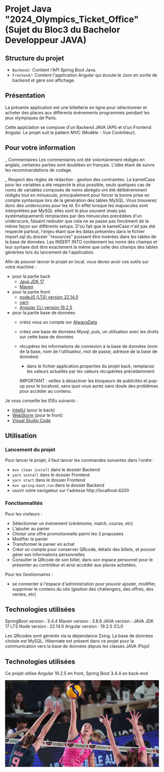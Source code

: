 
# Projet Java "2024_Olympics_Ticket_Office" (Sujet du Bloc3 du Bachelor Developpeur JAVA)

## Structure du projet
- `Backend/`: Contient l'API Spring Boot Java.
- `Frontend/`: Contient l'application Angular qui écoute le Json en sortie de backend et gère son affichage.

## Présentation

La présente application est une billetterie en ligne pour sélectionner et acheter des places aux différents évènements programmés pendant les jeux olympiques de Paris. 

Cette applciation se compose d'un Backend JAVA (API) et d'un Frontend Angular. Le projet suit le pattern MVC (Modèle - Vue Contrôleur). 

## Pour votre information

_ Commentaires
    Les commentaires ont été volontairement rédigés en anglais, certaines parties sont doublées en français. L'idée étant de suivre les recommandations de codage.

_ Respect des règles de rédaction : gestion des contraintes.
Le kamelCase pour les variables a été respecté le plus possible, seuls quelques cas de noms de variables composés de noms abrégés ont été délibéremment rédigés tout en minuscule, principalement pour forcer la bonne prise en compte syntaxique lors de la génération des tables MySQL.
Vous trouverez donc des underscores pour les Id. En effet lorsque les majuscules sont interprétées par MySQL elles sont le plus souvent (mais pas systématiquement) remplacées par des minuscules précédées d'un underscore, faisaint redouter que cela ne se passe pas forcément de la même façon sur différents setups.
D'où  fait que le kamelCase n'ait pas été respecté partout, l'enjeu étant que les datas présentes dans le fichier import.sql du dossier "resources" puissent être insérées dans les tables de la base de données. Les INSERT INTO contiennent les noms des champs et leur syntaxe doit être exactement la même que celle des champs des tables générées lors du lancement de l'application. 



Afin de pouvoir lancer le projet en local, vous devez avoir ces outils sur votre machine : 
- pour la partie back
    - [Java JDK 17](https://adoptium.net/temurin/releases/)
    - [Maven](https://dlcdn.apache.org/maven/maven-3/3.8.6/binaries/apache-maven-3.8.7-bin.zip)
- pour la partie front
    - [nodeJS (LTS) version 22.14.0](https://nodejs.org/en/download/)
    - [yarn](https://classic.yarnpkg.com/lang/en/docs/install/)
    - [Angular CLI version 19.2.5](https://www.npmjs.com/package/@angular/cli/v/19.2.5)
- pour la partie base de données 
    - créez vous un compte sur [AlwaysData](https://www.alwaysdata.com/fr/)
    - créez une base de données Mysql, puis, un utilisateur avec les droits sur cette base de données
    - récupérez les informations de connexion à la base de données (nom de la base, nom de l'utilisateur, mot de passe, adresse de la base de données)
      - dans le fichier application.properties du projet back, remplacez les valeurs actuelles par les valeurs récupérées précédemment

      IMPORTANT : veillez à désactiver les bloqueurs de publicités et pop-up pour le locahost, sans quoi vous aurez sans doute des problèmes pour accéder au contenu.

Je vous conseille les IDEs suivants :
- [IntelliJ](https://www.jetbrains.com/fr-fr/idea/download/) (pour le back)
- [WebStorm](https://www.jetbrains.com/fr-fr/webstorm/download/) (pour le front)
- [Visual Studio Code](https://code.visualstudio.com/)



## Utilisation

### Lancement du projet

Pour lancer le projet, il faut lancer les commandes suivantes dans l'ordre :
- `mvn clean install` dans le dossier Backend
- `yarn install` dans le dossier Frontend
- `yarn start` dans le dossier Frontend
- `mvn spring-boot:run` dans le dossier Backend
- ouvrir votre navigateur sur l'adresse http://localhost:4200

### Fonctionnalités

Pour les visiteurs :
- Sélectionner un évènement (cérémonie, match, course, etc)
- L'ajouter au panier
- Choisir une offre promotionnelle parmi les 3 proposées
- Modifier le panier
- Transformer le panier en achat
- Créer un compte pour conserver QRcode, détails des billets, et pouvoir gérer ses informations personnelles
- Consulter le QRcode de son billet, dans son espace personnel pour le présenter au contrôleur et ainsi accéder aux places achetées.


Pour les Gestionnaires :
- se connecter à l'espace d'administration pour pouvoir ajouter, modifier, supprimer le contenu du site (gestion des challengers, des offres, des ventes, etc)

## Technologies utilisées

SpringBoot version :                3.4.4
Maven version :                     3.8.6
JAVA version :                      JAVA JDK 17 LTS
Node version :                      22.14.0
Angular version :                   19.2.5 (CLI)

Les QRcodes sont générés via la dépendance Zxing.
La base de données choisie est MySQL.
Hibernate est présent dans ce projet pour la communication vers la base de données depuis les classes JAVA (Pojo)


## Technologies utilisées

Ce projet utilise Angular 19.2.5 en front, Spring Boot 3.4.4 en back-end


![Alt text](./Frontend/public/img/Volley-ball-women.jpg)